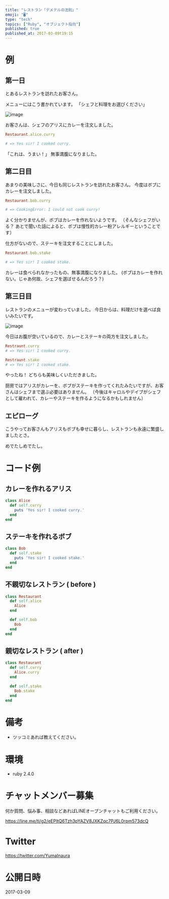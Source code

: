```yaml
---
title: "レストラン「デメテルの法則」"
emoji: "🖥"
type: "tech"
topics: ["Ruby", "オブジェクト指向"]
published: true
published_at: 2017-03-09t19:15
---
```


# 例

## 第一日

とあるレストランを訪れたお客さん。

メニューにはこう書かれています。
「シェフと料理をお選びください」

![image](https://qiita-image-store.s3.amazonaws.com/0/89618/e275086c-aad8-4f2b-9c9b-92cd2421ae35.png)

お客さんは、シェフのアリスにカレーを注文しました。

```rb
Restaurant.alice.curry

# => Yes sir! I cooked curry.
```

「これは、うまい！」
無事満腹になりました。


## 第二日目

あまりの美味しさに、今日も同じレストランを訪れたお客さん。
今度はボブにカレーを注文しました。

```rb
Restaurant.bob.curry

# => CookingError: I could not cook curry!
```

よく分かりませんが、ボブはカレーを作れないようです。
（そんなシェフがいる？ あとで聞いた話によると、ボブは慢性的カレー粉アレルギーということです）

仕方がないので、ステーキを注文することにしました。

```rb
Restaurant.bob.stake

# => Yes sir! I cooked stake.
```

カレーは食べられなかったもの、無事満腹になりました。
(ボブはカレーを作れない。じゃあ何故、シェフを選ばせるんだろう？)


## 第三日目

レストランのメニューが変わっていました。
今日からは、料理だけを選べば良いみたいです。


![image](https://qiita-image-store.s3.amazonaws.com/0/89618/65db2604-2587-847d-3b58-4993c5cf757e.png)

今日はお腹が空いているので、カレーとステーキの両方を注文しました。

```rb
Restraunt.curry 
# => Yes sir! I cooked curry.
```

```rb
Restraunt.stake
# => Yes sir! I cooked stake.
```

やったね！ どちらも美味しくいただきました。

厨房ではアリスがカレーを、ボブがステーキを作ってくれたみたいですが、お客さんはシェフまで選ぶ必要はありません。
（今後はキャロルやデイブがシェフとして雇われて、カレーやステーキを作るようになるかもしれません）

## エピローグ

こうやってお客さんもアリスもボブも幸せに暮らし、レストランも永遠に繁盛しましたとさ。

めでたしめでたし。


# コード例

## カレーを作れるアリス

```rb
class Alice
  def self.curry
    puts 'Yes sir! I cooked curry.'
  end
end
```

## ステーキを作れるボブ

```rb
class Bob
  def self.stake
    puts 'Yes sir! I cooked stake.'
  end
end
```

## 不親切なレストラン ( before )

```rb
class Restaurant
  def self.alice
    Alice
  end

  def self.bob
    Bob
  end
end
```

## 親切なレストラン ( after )

```rb
class Restaurant
  def self.curry
    Alice.curry
  end

  def self.stake
    Bob.stake
  end
end
```

# 備考

- ツッコミあれば教えてください。

# 環境

- ruby 2.4.0








<!-- Update From Qiita API -->

# チャットメンバー募集


何か質問、悩み事、相談などあればLINEオープンチャットもご利用ください。

https://line.me/ti/g2/eEPltQ6Tzh3pYAZV8JXKZqc7PJ6L0rpm573dcQ





# Twitter


https://twitter.com/YumaInaura


<!-- Update From Qiita API -->



# 公開日時

2017-03-09
